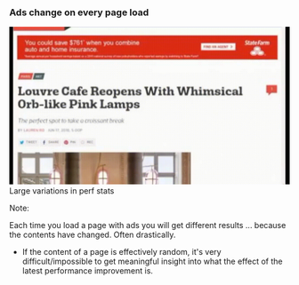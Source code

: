 ### Ads change on every page load
<img src="resources/images/testing/ads_change_fast.gif">

<!-- .element: class="fragment" --> Large variations in perf stats
 

Note:

Each time you load a page with ads you will get different results ... because the contents have changed. Often drastically.

* If the content of a page is effectively random, it's very difficult/impossible to get meaningful insight into what the effect of the latest performance improvement is.